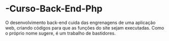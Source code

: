 # -Curso-Back-End-Php
O desenvolvimento back-end cuida das engrenagens de uma aplicação web, criando códigos para que as funções do site sejam executadas. Como o próprio nome sugere, é um trabalho de bastidores.
